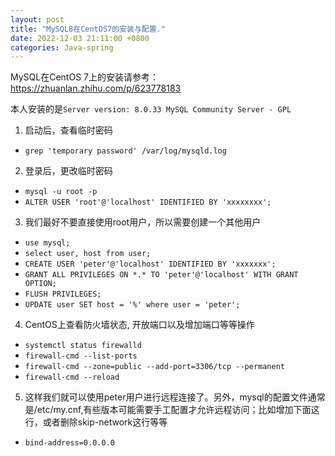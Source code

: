 ```yaml
---
layout: post
title: "MySQL8在CentOS7的安装与配置."
date: 2022-12-03 21:11:00 +0800
categories: Java-spring
--- 
```

MySQL在CentOS 7上的安装请参考：https://zhuanlan.zhihu.com/p/623778183

本人安装的是`Server version: 8.0.33 MySQL Community Server - GPL`

1. 启动后，查看临时密码
  - `grep 'temporary password' /var/log/mysqld.log`

2. 登录后，更改临时密码
  - `mysql -u root -p`
  - `ALTER USER 'root'@'localhost' IDENTIFIED BY 'xxxxxxxx';`

3. 我们最好不要直接使用root用户，所以需要创建一个其他用户
  - `use mysql;`
  - `select user, host from user;`
  - `CREATE USER 'peter'@'localhost' IDENTIFIED BY 'xxxxxxx';`
  - `GRANT ALL PRIVILEGES ON *.* TO 'peter'@'localhost' WITH GRANT OPTION;`
  - `FLUSH PRIVILEGES;`
  - `UPDATE user SET host = '%' where user = 'peter';`

4. CentOS上查看防火墙状态, 开放端口以及增加端口等等操作
  - `systemctl status firewalld`
  - `firewall-cmd --list-ports`
  - `firewall-cmd --zone=public --add-port=3306/tcp --permanent`
  - `firewall-cmd --reload`

5. 这样我们就可以使用peter用户进行远程连接了。另外，mysql的配置文件通常是/etc/my.cnf,有些版本可能需要手工配置才允许远程访问；比如增加下面这行，或者删除skip-network这行等等
  - `bind-address=0.0.0.0`
 